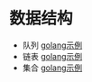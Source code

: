 # 数据结构
- 队列 [golang示例](https://github.com/zhaojunHouse/studyGuide/blob/master/queue.go)
- 链表 [golang示例](https://github.com/zhaojunHouse/studyGuide/blob/master/node.go)
- 集合 [golang示例](https://github.com/zhaojunHouse/studyGuide/blob/master/set.go)
